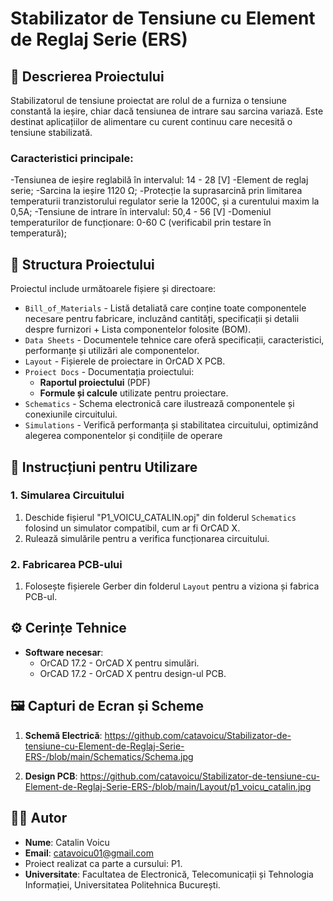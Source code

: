 # Stabilizator de Tensiune cu Element de Reglaj Serie (ERS)

## 📜 Descrierea Proiectului

Stabilizatorul de tensiune proiectat are rolul de a furniza o tensiune constantă la ieșire, chiar dacă tensiunea de intrare sau sarcina variază. Este destinat aplicațiilor de alimentare cu curent continuu care necesită o tensiune stabilizată.

### Caracteristici principale:

-Tensiunea de ieșire reglabilă în intervalul: 14 - 28 [V]
-Element de reglaj serie;
-Sarcina la ieșire 1120 Ω;
-Protecție la suprasarcină prin limitarea temperaturii tranzistorului regulator serie la 1200C, și a curentului maxim la 0,5A;
-Tensiune de intrare în intervalul: 50,4 - 56 [V] 
-Domeniul temperaturilor de funcționare: 0-60 C (verificabil prin testare în temperatură);


## 📁 Structura Proiectului

Proiectul include următoarele fișiere și directoare:

- `Bill_of_Materials` -  Listă detaliată care conține toate componentele necesare pentru fabricare, incluzând cantități, specificații și detalii despre furnizori + Lista componentelor folosite (BOM).
- `Data Sheets` - Documentele tehnice care oferă specificații, caracteristici, performanțe și utilizări ale componentelor.
- `Layout` - Fișierele de proiectare in OrCAD X PCB.
- `Proiect Docs` - Documentația proiectului:
  - **Raportul proiectului** (PDF)
  - **Formule și calcule** utilizate pentru proiectare.
- `Schematics` - Schema electronică care ilustrează componentele și conexiunile circuitului.
- `Simulations` - Verifică performanța și stabilitatea circuitului, optimizând alegerea componentelor și condițiile de operare

## 🔧 Instrucțiuni pentru Utilizare

### 1. **Simularea Circuitului**
1. Deschide fișierul "P1_VOICU_CATALIN.opj" din folderul `Schematics` folosind un simulator compatibil, cum ar fi OrCAD X.
2. Rulează simulările pentru a verifica funcționarea circuitului.

### 2. **Fabricarea PCB-ului**
1. Folosește fișierele Gerber din folderul `Layout` pentru a viziona și fabrica PCB-ul.

## ⚙️ Cerințe Tehnice

- **Software necesar**:
  - OrCAD 17.2 - OrCAD X pentru simulări.
  - OrCAD 17.2 - OrCAD X pentru design-ul PCB.


## 🖼️ Capturi de Ecran și Scheme

1. **Schemă Electrică**:
  https://github.com/catavoicu/Stabilizator-de-tensiune-cu-Element-de-Reglaj-Serie-ERS-/blob/main/Schematics/Schema.jpg

2. **Design PCB**:
   https://github.com/catavoicu/Stabilizator-de-tensiune-cu-Element-de-Reglaj-Serie-ERS-/blob/main/Layout/p1_voicu_catalin.jpg

## 👨‍💻 Autor
- **Nume**: Catalin Voicu
- **Email**: catavoicu01@gmail.com
- Proiect realizat ca parte a cursului: P1.
- **Universitate**: Facultatea de Electronică, Telecomunicații și Tehnologia Informației, Universitatea Politehnica București.
